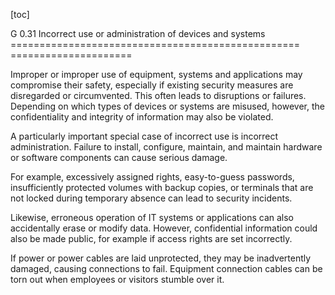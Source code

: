 [toc]
 
G 0.31 Incorrect use or administration of devices and systems
================================================== =====================

Improper or improper use of equipment, systems and applications may compromise their safety, especially if existing security measures are disregarded or circumvented. This often leads to disruptions or failures. Depending on which types of devices or systems are misused, however, the confidentiality and integrity of information may also be violated.

A particularly important special case of incorrect use is incorrect administration. Failure to install, configure, maintain, and maintain hardware or software components can cause serious damage.

For example, excessively assigned rights, easy-to-guess passwords, insufficiently protected volumes with backup copies, or terminals that are not locked during temporary absence can lead to security incidents.

Likewise, erroneous operation of IT systems or applications can also accidentally erase or modify data. However, confidential information could also be made public, for example if access rights are set incorrectly.

If power or power cables are laid unprotected, they may be inadvertently damaged, causing connections to fail. Equipment connection cables can be torn out when employees or visitors stumble over it.
